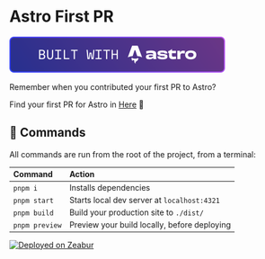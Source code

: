 # Astro First PR

[![Built with Astro](./public/v2/built-with-astro/small.svg)](https://astro.build)


Remember when you contributed your first PR to Astro?

Find your first PR for Astro in
[Here](https://astro-first-pr.zeabur.app/) 🚀

## 🧞 Commands

All commands are run from the root of the project, from a terminal:

| Command        | Action                                       |
| :------------- | :------------------------------------------- |
| `pnpm i`       | Installs dependencies                        |
| `pnpm start`   | Starts local dev server at `localhost:4321`  |
| `pnpm build`   | Build your production site to `./dist/`      |
| `pnpm preview` | Preview your build locally, before deploying |

[![Deployed on Zeabur](https://zeabur.com/deployed-on-zeabur-dark.svg)](https://zeabur.com?referralCode=liruifengv&utm_source=liruifengv&utm_campaign=oss)
